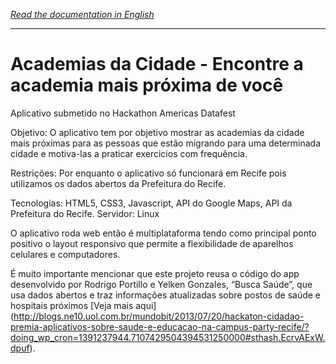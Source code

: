 *[Read the documentation in English](https://github.com/yelken/gymopenair/blob/master/README.md)*

---
Academias da Cidade - Encontre a academia mais próxima de você
==========

Aplicativo submetido no Hackathon Americas Datafest

Objetivo: O aplicativo tem por objetivo mostrar as academias da cidade mais próximas para as pessoas que estão migrando para uma determinada cidade e motiva-las a praticar exercicios com frequência.

Restrições: Por enquanto o aplicativo só funcionará em Recife pois utilizamos os dados abertos da Prefeitura do Recife.

Tecnologias: HTML5, CSS3, Javascript, API do Google Maps, API da Prefeitura do Recife.
Servidor: Linux

O aplicativo roda web então é multiplataforma tendo como principal ponto positivo o layout responsivo que permite a flexibilidade de aparelhos celulares e computadores.

É muito importante mencionar que este projeto reusa o código do app desenvolvido por Rodrigo Portillo e Yelken Gonzales, “Busca Saúde”, que usa dados abertos e traz informações atualizadas sobre postos de saúde e hospitais próximos [Veja mais aqui]  (http://blogs.ne10.uol.com.br/mundobit/2013/07/20/hackaton-cidadao-premia-aplicativos-sobre-saude-e-educacao-na-campus-party-recife/?doing_wp_cron=1391237944.7107429504394531250000#sthash.EcrvAExW.dpuf).
